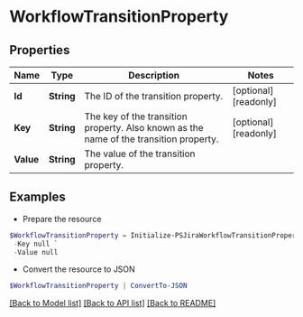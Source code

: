 # WorkflowTransitionProperty
## Properties

Name | Type | Description | Notes
------------ | ------------- | ------------- | -------------
**Id** | **String** | The ID of the transition property. | [optional] [readonly] 
**Key** | **String** | The key of the transition property. Also known as the name of the transition property. | [optional] [readonly] 
**Value** | **String** | The value of the transition property. | 

## Examples

- Prepare the resource
```powershell
$WorkflowTransitionProperty = Initialize-PSJiraWorkflowTransitionProperty  -Id null `
 -Key null `
 -Value null
```

- Convert the resource to JSON
```powershell
$WorkflowTransitionProperty | ConvertTo-JSON
```

[[Back to Model list]](../README.md#documentation-for-models) [[Back to API list]](../README.md#documentation-for-api-endpoints) [[Back to README]](../README.md)

